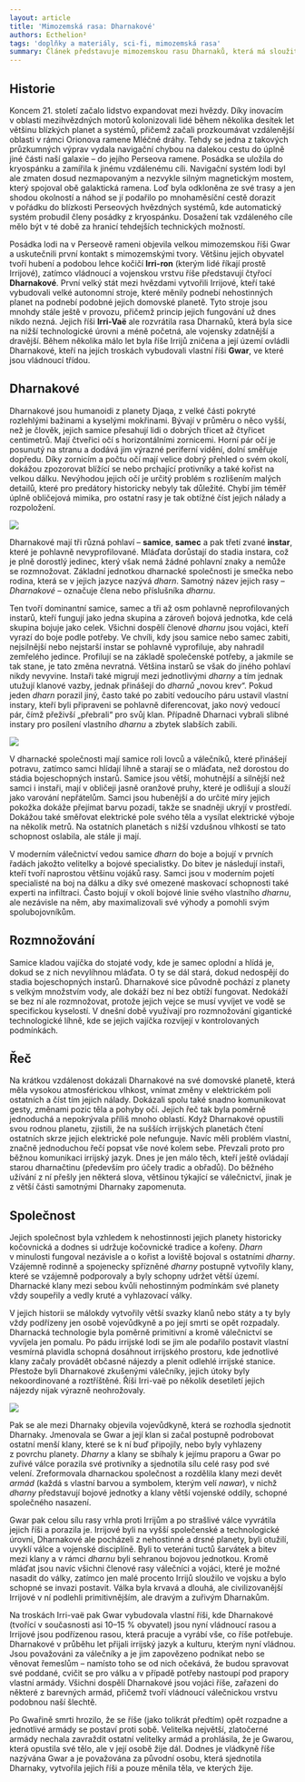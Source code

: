 ```yaml
---
layout: article
title: 'Mimozemská rasa: Dharnakové'
authors: Ecthelion²
tags: 'doplňky a materiály, sci-fi, mimozemská rasa'
summary: Článek představuje mimozemskou rasu Dharnaků, která má sloužit jako inspirace pro vaše hry z prostředí sci-fi nebo space opery. Zasadil jsem ji do svého vlastního světa v rámci Perseova ramena Mléčné dráhy, ale tyto reálie můžete samozřejmě změnit a použít je pro své hraní, jak potřebujete.
---
```


## Historie

Koncem 21. století začalo lidstvo expandovat mezi hvězdy. Díky inovacím v oblasti mezihvězdných motorů kolonizovali lidé během několika desítek let většinu blízkých planet a systémů, přičemž začali prozkoumávat vzdálenější oblasti v rámci Orionova ramene Mléčné dráhy. Tehdy se jedna z takových průzkumných výprav vydala navigační chybou na dalekou cestu do úplně jiné části naší galaxie – do jejího Perseova ramene. Posádka se uložila do kryospánku a zamířila k jinému vzdálenému cíli. Navigační systém lodi byl ale zmaten dosud nezmapovaným a nezvykle silným magnetickým mostem, který spojoval obě galaktická ramena. Loď byla odkloněna ze své trasy a jen shodou okolností a náhod se jí podařilo po mnohaměsíční cestě dorazit v pořádku do blízkosti Perseových hvězdných systémů, kde automatický systém probudil členy posádky z kryospánku. Dosažení tak vzdáleného cíle mělo být v té době za hranicí tehdejších technických možností.

Posádka lodi na v Perseově rameni objevila velkou mimozemskou říši Gwar a uskutečnili první kontakt s mimozemskými tvory. Většinu jejich obyvatel tvoří hubení a podobou lehce kočičí __Irri-ron__ (kterým lidé říkají prostě Irrijové), zatímco vládnoucí a vojenskou vrstvu říše představují čtyřocí __Dharnakové__. První velký stát mezi hvězdami vytvořili Irrijové, kteří také vybudovali velké autonomní stroje, které měnily podnebí nehostinných planet na podnebí podobné jejich domovské planetě. Tyto stroje jsou mnohdy stále ještě v provozu, přičemž princip jejich fungování už dnes nikdo nezná. Jejich říši __Irri-Vaë__ ale rozvrátila rasa Dharnaků, která byla sice na nižší technologické úrovni a méně početná, ale vojensky zdatnější a dravější. Během několika málo let byla říše Irrijů zničena a její území ovládli Dharnakové, kteří na jejích troskách vybudovali vlastní říši __Gwar__, ve které jsou vládnoucí třídou.

## Dharnakové

Dharnakové jsou humanoidi z planety Djaqa, z velké části pokryté rozlehlými bažinami a kyselými mokřinami. Bývají v průměru o něco vyšší, než je člověk, jejich samice přesahují lidi o dobrých třicet až čtyřicet centimetrů. Mají čtveřici očí s horizontálními zornicemi. Horní pár očí je posunutý na stranu a dodává jim výrazné periferní vidění, dolní směřuje dopředu. Díky zornicím a počtu očí mají velice dobrý přehled o svém okolí, dokážou zpozorovat blížící se nebo prchající protivníky a také kořist na velkou dálku. Nevýhodou jejich očí je určitý problém s rozlišením malých detailů, které pro predátory historicky nebyly tak důležité. Chybí jim téměř úplně obličejová mimika, pro ostatní rasy je tak obtížné číst jejich nálady a rozpoložení.

![](science-fiction-181902-opt.jpg)

Dharnakové mají tři různá pohlaví – __samice__, __samec__ a pak třetí zvané __instar__, které je pohlavně nevyprofilované. Mláďata dorůstají do stadia instara, což je plně dorostlý jedinec, který však nemá žádné pohlavní znaky a nemůže se rozmnožovat. Základní jednotkou dharnacké společnosti je smečka nebo rodina, která se v jejich jazyce nazývá _dharn_. Samotný název jejich rasy – _Dharnakové_ – označuje člena nebo příslušníka _dharnu_.

Ten tvoří dominantní samice, samec a tři až osm pohlavně neprofilovaných instarů, kteří fungují jako jedna skupina a zároveň bojová jednotka, kde celá skupina bojuje jako celek. Všichni dospělí členové _dharnu_ jsou vojáci, kteří vyrazí do boje podle potřeby. Ve chvíli, kdy jsou samice nebo samec zabiti, nejsilnější nebo nejstarší instar se pohlavně vyprofiluje, aby nahradil zemřelého jedince. Profilují se na základě společenské potřeby, a jakmile se tak stane, je tato změna nevratná. Většina instarů se však do jiného pohlaví nikdy nevyvine. Instaři také migrují mezi jednotlivými _dharny_ a tím jednak utužují klanové vazby, jednak přinášejí do _dharnů_ „novou krev“. Pokud jeden _dharn_ porazil jiný, často také po zabití vedoucího páru ustavil vlastní instary, kteří byli připraveni se pohlavně diferencovat, jako nový vedoucí pár, čímž přeživší „přebrali“ pro svůj klan. Případně Dharnaci vybrali slibné instary pro posílení vlastního _dharnu_ a zbytek slabších zabili.

![](science-fiction-165504-opt.jpg)

V dharnacké společnosti mají samice roli lovců a válečníků, které přinášejí potravu, zatímco samci hlídají líhně a starají se o mláďata, než dorostou do stádia bojeschopných instarů. Samice jsou větší, mohutnější a silnější než samci i instaři, mají v obličeji jasně oranžové pruhy, které je odlišují a slouží jako varování nepřátelům. Samci jsou hubenější a do určité míry jejich pokožka dokáže přejímat barvu pozadí, takže se snadněji ukryjí v prostředí. Dokážou také směřovat elektrické pole svého těla a vysílat elektrické výboje na několik metrů. Na ostatních planetách s nižší vzdušnou vlhkostí se tato schopnost oslabila, ale stále ji mají.

V moderním válečnictví vedou samice _dharn_ do boje a bojují v prvních řadách jakožto velitelky a bojové specialistky. Do bitev je následují instaři, kteří tvoří naprostou většinu vojáků rasy. Samci jsou v moderním pojetí specialisté na boj na dálku a díky své omezené maskovací schopnosti také experti na infiltraci. Často bojují v okolí bojové linie svého vlastního _dharnu_, ale nezávisle na něm, aby maximalizovali své výhody a pomohli svým spolubojovníkům.

## Rozmnožování

Samice kladou vajíčka do stojaté vody, kde je samec oplodní a hlídá je, dokud se z nich nevylíhnou mláďata. O ty se dál stará, dokud nedospějí do stadia bojeschopných instarů. Dharnakové sice původně pochází z planety s velkým množstvím vody, ale dokáží bez ní bez obtíží fungovat. Nedokáží se bez ní ale rozmnožovat, protože jejich vejce se musí vyvíjet ve vodě se specifickou kyselostí. V dnešní době využívají pro rozmnožování gigantické technologické líhně, kde se jejich vajíčka rozvíjejí v kontrolovaných podmínkách.

## Řeč

Na krátkou vzdálenost dokázali Dharnakové na své domovské planetě, která měla vysokou atmosférickou vlhkost, vnímat změny v elektrickém poli ostatních a číst tím jejich nálady. Dokázali spolu také snadno komunikovat gesty, změnami pozic těla a pohyby očí. Jejich řeč tak byla poměrně jednoduchá a nepokrývala příliš mnoho oblastí. Když Dharnakové opustili svou rodnou planetu, zjistili, že na sušších irrijských planetách čtení ostatních skrze jejich elektrické pole nefunguje. Navíc měli problém vlastní, značně jednoduchou řečí popsat vše nové kolem sebe. Převzali proto pro běžnou komunikaci irrijský jazyk. Dnes je jen málo těch, kteří ještě ovládají starou dharnačtinu (především pro účely tradic a obřadů). Do běžného užívání z ní přešly jen některá slova, většinou týkající se válečnictví, jinak je z větší části samotnými Dharnaky zapomenuta.

## Společnost

Jejich společnost byla vzhledem k nehostinnosti jejich planety historicky kočovnická a dodnes si udržuje kočovnické tradice a kořeny. _Dharn_ v minulosti fungoval nezávisle a o kořist a loviště bojoval s ostatními _dharny_. Vzájemně rodinně a spojenecky spřízněné _dharny_ postupně vytvořily klany, které se vzájemně podporovaly a byly schopny udržet větší území. Dharnacké klany mezi sebou kvůli nehostinným podmínkám své planety vždy soupeřily a vedly kruté a vyhlazovací války.

V jejich historii se málokdy vytvořily větší svazky klanů nebo státy a ty byly vždy podřízeny jen osobě vojevůdkyně a po její smrti se opět rozpadaly. Dharnacká technologie byla poměrně primitivní a kromě válečnictví se vyvíjela jen pomalu. Po pádu irrijské lodi se jim ale podařilo postavit vlastní vesmírná plavidla schopná dosáhnout irrijského prostoru, kde jednotlivé klany začaly provádět občasné nájezdy a plenit odlehlé irrijské stanice. Přestože byli Dharnakové zkušenými válečníky, jejich útoky byly nekoordinované a roztříštěné. Říši Irri-vaë po několik desetiletí jejich nájezdy nijak výrazně neohrožovaly.

![](science-fiction-197815-opt.jpg)

Pak se ale mezi Dharnaky objevila vojevůdkyně, která se rozhodla sjednotit Dharnaky. Jmenovala se Gwar a její klan si začal postupně podrobovat ostatní menší klany, které se k ní buď připojily, nebo byly vyhlazeny z povrchu planety. _Dharny_ a klany se sbíhaly k jejímu praporu a Gwar po zuřivé válce porazila své protivníky a sjednotila sílu celé rasy pod své velení. Zreformovala dharnackou společnost a rozdělila klany mezi devět _armád_ (každá s vlastní barvou a symbolem, kterým velí _nawar_), v nichž _dharny_ představují bojové jednotky a klany větší vojenské oddíly, schopné společného nasazení.

Gwar pak celou sílu rasy vrhla proti Irrijům a po strašlivé válce vyvrátila jejich říši a porazila je. Irrijové byli na vyšší společenské a technologické úrovni, Dharnakové ale pocházeli z nehostinné a drsné planety, byli otužilí, uvyklí válce a vojenské disciplíně. Byli to veteráni tuctů šarvátek a bitev mezi klany a v rámci _dharnu_ byli sehranou bojovou jednotkou. Kromě mláďat jsou navíc všichni členové rasy válečníci a vojáci, které je možné nasadit do války, zatímco jen malé procento Irrijů sloužilo ve vojsku a bylo schopné se invazi postavit. Válka byla krvavá a dlouhá, ale civilizovanější Irrijové v ní podlehli primitivnějším, ale dravým a zuřivým Dharnakům.

Na troskách Irri-vaë pak Gwar vybudovala vlastní říši, kde Dharnakové (tvořící v současnosti asi 10–15 % obyvatel) jsou nyní vládnoucí rasou a Irrijové jsou podřízenou rasou, která pracuje a vyrábí vše, co říše potřebuje. Dharnakové v průběhu let přijali irrijský jazyk a kulturu, kterým nyní vládnou. Jsou považováni za válečníky a je jim zapovězeno podnikat nebo se věnovat řemeslům – namísto toho se od nich očekává, že budou spravovat své poddané, cvičit se pro válku a v případě potřeby nastoupí pod prapory vlastní armády. Všichni dospělí Dharnakové jsou vojáci říše, zařazeni do některé z barevných armád, přičemž tvoří vládnoucí válečnickou vrstvu podobnou naší šlechtě.

Po Gwařině smrti hrozilo, že se říše (jako tolikrát předtím) opět rozpadne a jednotlivé armády se postaví proti sobě. Velitelka největší, zlatočerné armády nechala zavraždit ostatní velitelky armád a prohlásila, že je Gwarou, která opustila své tělo, ale v její osobě žije dál. Dodnes je vládkyně říše nazývána Gwar a je považována za původní osobu, která sjednotila Dharnaky, vytvořila jejich říši a pouze měnila těla, ve kterých žije.
